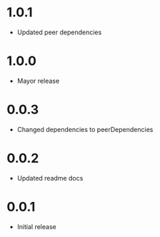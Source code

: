 # 1.0.1

-   Updated peer dependencies

# 1.0.0

-   Mayor release

# 0.0.3

-   Changed dependencies to peerDependencies

# 0.0.2

-   Updated readme docs

# 0.0.1

-   Initial release
